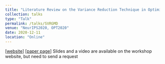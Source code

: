 ```yaml
---
title: "Literature Review on the Variance Reduction Technique in Optimization"
collection: talks
type: "Talk"
permalink: /talks/SVRGMD
venue: "NeurIPS2020, OPT2020"
date: 2020-12-11
location: "Online"
---
```


[[website](https://neurips.cc/virtual/2020/protected/workshop_16149.html)] [[paper page](https://williamlwj.github.io/About//publications/SVRGMD)]
Slides and a video are available on the workshop website, but need to send a request

